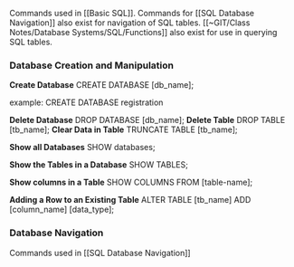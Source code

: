 Commands used in [[Basic SQL]]. Commands for [[SQL Database Navigation]] also exist for navigation of SQL tables. [[~GIT/Class Notes/Database Systems/SQL/Functions]] also exist for use in querying SQL tables.

### Database Creation and Manipulation

**Create Database**
CREATE DATABASE [db_name];

example: CREATE DATABASE registration

**Delete Database**
DROP DATABASE [db_name];
**Delete Table**
DROP TABLE [tb_name];
**Clear Data in Table**
TRUNCATE TABLE [tb_name];

**Show all Databases**
SHOW databases;

**Show the Tables in a Database**
SHOW TABLES;

**Show columns in a Table**
SHOW COLUMNS FROM [table-name];

**Adding a Row to an Existing Table**
ALTER TABLE [tb_name]
ADD [column_name]  [data_type];


### Database Navigation

Commands used in [[SQL Database Navigation]]

